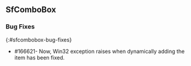 ## SfComboBox

### Bug Fixes
{:#sfcombobox-bug-fixes}

*  \#166621- Now, Win32 exception raises when dynamically adding the item has been fixed.